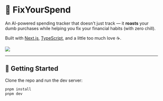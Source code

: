 # 💸 FixYourSpend

An AI-powered spending tracker that doesn't just track — it **roasts** your dumb purchases while helping you fix your financial habits (with zero chill).

Built with [Next.js](https://nextjs.org), [TypeScript](https://www.typescriptlang.org/), and a little too much love ☕.

<img src="https://i.ibb.co/r2h1jgY9/still.png"/>


---

## 🚀 Getting Started

Clone the repo and run the dev server:

```bash
pnpm install
pnpm dev
